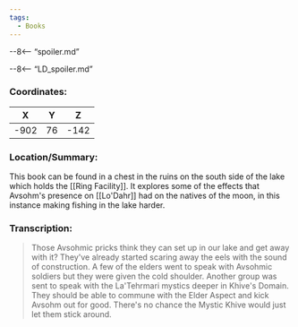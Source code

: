 ```yaml
---
tags:
  - Books
---
```


--8<-- “spoiler.md”

--8<-- “LD_spoiler.md”

### Coordinates:
| **X** | **Y**| **Z** |
|:-----:|:----:|:-----:|
|-902  |76   |-142  |

### Location/Summary:
This book can be found in a chest in the ruins on the south side of the lake which holds the [[Ring Facility]]. It explores some of the effects that Avsohm's presence on [[Lo'Dahr]] had on the natives of the moon, in this instance making fishing in the lake harder.

### Transcription:
> Those Avsohmic pricks think they can set up in our lake and get away with it? They've already started scaring away the eels with the sound of construction. A few of the elders went to speak with Avsohmic soldiers but they were given the cold shoulder. Another group was sent to speak with the La'Tehrmari mystics deeper in Khive's Domain. They should be able to commune with the Elder Aspect and kick Avsohm out for good. There's no chance the Mystic Khive would just let them stick around.

